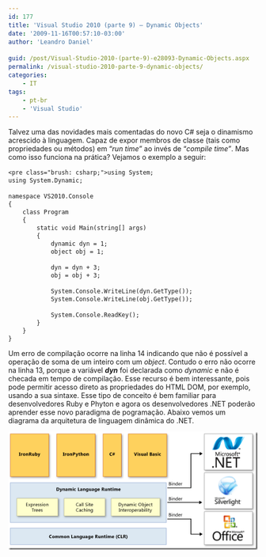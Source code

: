 ```yaml
---
id: 177
title: 'Visual Studio 2010 (parte 9) – Dynamic Objects'
date: '2009-11-16T00:57:10-03:00'
author: 'Leandro Daniel'

guid: /post/Visual-Studio-2010-(parte-9)-e28093-Dynamic-Objects.aspx
permalink: /visual-studio-2010-parte-9-dynamic-objects/
categories:
    - IT
tags:
    - pt-br
    - 'Visual Studio'
---
```


Talvez uma das novidades mais comentadas do novo C# seja o dinamismo acrescido à linguagem. Capaz de expor membros de classe (tais como propriedades ou métodos) em “*run time”* ao invés de “*compile time”*. Mas como isso funciona na prática? Vejamos o exemplo a seguir:

```
<pre class="brush: csharp;">using System;
using System.Dynamic;

namespace VS2010.Console
{
    class Program
    {
        static void Main(string[] args)
        {
            dynamic dyn = 1;
            object obj = 1;

            dyn = dyn + 3;
            obj = obj + 3;

            System.Console.WriteLine(dyn.GetType());
            System.Console.WriteLine(obj.GetType());

            System.Console.ReadKey();
        }
    }
}
```

Um erro de compilação ocorre na linha 14 indicando que não é possível a operação de soma de um inteiro com um *object*. Contudo o erro não ocorre na linha 13, porque a variável ***dyn*** foi declarada como *dynamic* e não é checada em tempo de compilação. Esse recurso é bem interessante, pois pode permitir acesso direto as propriedades do HTML DOM, por exemplo, usando a sua sintaxe. Esse tipo de conceito é bem familiar para desenvolvedores Ruby e Phyton e agora os desenvolvedores .NET poderão aprender esse novo paradigma de pogramação. Abaixo vemos um diagrama da arquitetura de linguagem dinâmica do .NET.

![Dd233052_DLR_ArchOverview(en-us,VS_100)](/assets/pics/WindowsLiveWriter/VisualStudio2010parte9DynamicObjects/2ED4648C/Dd233052_DLR_ArchOverviewenusVS_100.png "Dd233052_DLR_ArchOverview(en-us,VS_100)")

